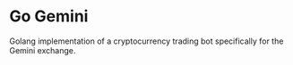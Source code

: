 # Go Gemini
Golang implementation of a cryptocurrency trading bot specifically for the Gemini exchange.